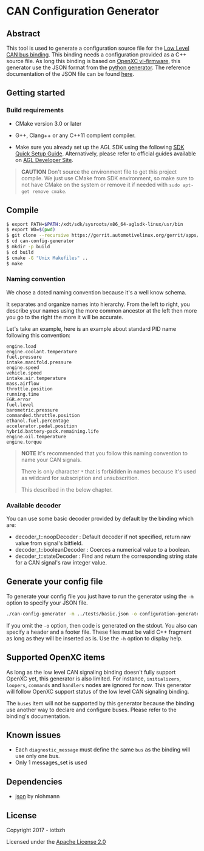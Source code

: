 # CAN Configuration Generator

## Abstract

This tool is used to generate a configuration source file for the [Low Level CAN bus binding](https://github.com/iotbzh/CAN_signaling).
This binding needs a configuration provided as a C++ source file.
As long this binding is based on [OpenXC vi-firmware](https://github.com/openxc/vi-firmware), this generator use the JSON format from the [python generator](https://github.com/openxc/openxc-python).
The reference documentation of the JSON file can be found [here](https://github.com/openxc/vi-firmware/blob/master/docs/config/reference.rst).

## Getting started

### Build requirements

* CMake version 3.0 or later
* G++, Clang++ or any C++11 complient compiler.

* Make sure you already set up the AGL SDK using the following [SDK Quick Setup Guide](http://docs.iot.bzh/docs/getting_started/en/dev/reference/setup-sdk-environment.html). Alternatively, please refer to official guides available on [AGL Developer Site](http://docs.automotivelinux.org/docs/devguides/en/dev/#guides).

> **CAUTION** Don't source the environment file to get this project compile. We just use CMake from SDK environment, so make sure to not have CMake on the system or remove it if needed with ```sudo apt-get remove cmake```. 

## Compile

```bash
$ export PATH=$PATH:/xdt/sdk/sysroots/x86_64-aglsdk-linux/usr/bin
$ export WD=$(pwd)
$ git clone --recursive https://gerrit.automotivelinux.org/gerrit/apps/low-level-can-service
$ cd can-config-generator
$ mkdir -p build
$ cd build
$ cmake -G "Unix Makefiles" ..
$ make
```

### Naming convention

We chose a doted naming convention because it's a well know schema.

It separates and organize names into hierarchy. From the left to right, you describe your names using the more common ancestor at the left then more you go to the right the more it will be accurate.

Let's take an example, here is an example about standard PID name following this convention:

```
engine.load
engine.coolant.temperature
fuel.pressure
intake.manifold.pressure
engine.speed
vehicle.speed
intake.air.temperature
mass.airflow
throttle.position
running.time
EGR.error
fuel.level
barometric.pressure
commanded.throttle.position
ethanol.fuel.percentage
accelerator.pedal.position
hybrid.battery-pack.remaining.life
engine.oil.temperature
engine.torque
```

> **NOTE** It's recommended that you follow this naming convention to name your CAN signals.
>
> There is only character `*` that is forbidden in names because it's used as wildcard for subscription and unsubscrition.
>
> This described in the below chapter.

### Available decoder

You can use some basic decoder provided by default by the binding which are:

* decoder_t::noopDecoder : Default decoder if not specified, return raw value from signal's bitfield.
* decoder_t::booleanDecoder : Coerces a numerical value to a boolean.
* decoder_t::stateDecoder : Find and return the corresponding string state for a CAN signal's raw integer value.

## Generate your config file

To generate your config file you just have to run the generator using the `-m` option to specify your JSON file.

```bash
./can-config-generator -m ../tests/basic.json -o configuration-generated.cpp
```

If you omit the `-o` option, then code is generated on the stdout.
You also can specify a header and a footer file.
These files must be valid C++ fragment as long as they will be inserted as is.
Use the `-h` option to display help.

## Supported OpenXC items

As long as the low level CAN signaling binding doesn't fully support OpenXC yet, this generator is also limited.
For instance, `initializers`, `loopers`, `commands` and `handlers` nodes are ignored for now.
This generator will follow OpenXC support status of the low level CAN signaling binding.

The `buses` item will not be supported by this generator because the binding use another way to declare and configure buses. Please refer to the binding's documentation.

## Known issues

* Each `diagnostic_message` must define the same `bus` as the binding will use only one bus.
* Only 1 messages_set is used

## Dependencies

* [json](https://github.com/nlohmann/json) by nlohmann

## License

Copyright 2017 - iotbzh

Licensed under the [Apache License 2.0](https://github.com/iotbzh/can-config-generator/blob/master/LICENSE)
